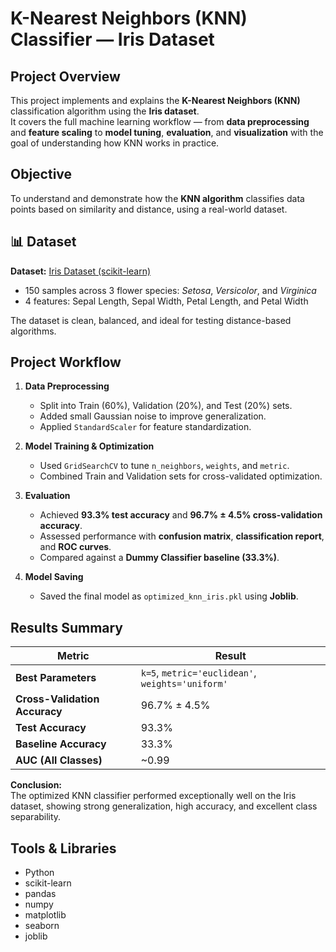 # K-Nearest Neighbors (KNN) Classifier — Iris Dataset

## Project Overview
This project implements and explains the **K-Nearest Neighbors (KNN)** classification algorithm using the **Iris dataset**.  
It covers the full machine learning workflow — from **data preprocessing** and **feature scaling** to **model tuning**, **evaluation**, and **visualization** with the goal of understanding how KNN works in practice.



## Objective
To understand and demonstrate how the **KNN algorithm** classifies data points based on similarity and distance, using a real-world dataset.



## 📊 Dataset
**Dataset:** [Iris Dataset (scikit-learn)](https://scikit-learn.org/stable/auto_examples/datasets/plot_iris_dataset.html)  
- 150 samples across 3 flower species: *Setosa*, *Versicolor*, and *Virginica*  
- 4 features: Sepal Length, Sepal Width, Petal Length, and Petal Width  

The dataset is clean, balanced, and ideal for testing distance-based algorithms.



## Project Workflow
1. **Data Preprocessing**  
   - Split into Train (60%), Validation (20%), and Test (20%) sets.  
   - Added small Gaussian noise to improve generalization.  
   - Applied `StandardScaler` for feature standardization.  

2. **Model Training & Optimization**  
   - Used `GridSearchCV` to tune `n_neighbors`, `weights`, and `metric`.  
   - Combined Train and Validation sets for cross-validated optimization.  

3. **Evaluation**  
   - Achieved **93.3% test accuracy** and **96.7% ± 4.5% cross-validation accuracy**.  
   - Assessed performance with **confusion matrix**, **classification report**, and **ROC curves**.  
   - Compared against a **Dummy Classifier baseline (33.3%)**.  

4. **Model Saving**  
   - Saved the final model as `optimized_knn_iris.pkl` using **Joblib**.



## Results Summary

| Metric | Result |
|--------|---------|
| **Best Parameters** | `k=5`, `metric='euclidean'`, `weights='uniform'` |
| **Cross-Validation Accuracy** | 96.7% ± 4.5% |
| **Test Accuracy** | 93.3% |
| **Baseline Accuracy** | 33.3% |
| **AUC (All Classes)** | ~0.99 |

**Conclusion:**  
The optimized KNN classifier performed exceptionally well on the Iris dataset, showing strong generalization, high accuracy, and excellent class separability.



## Tools & Libraries
- Python  
- scikit-learn  
- pandas  
- numpy  
- matplotlib  
- seaborn  
- joblib  



